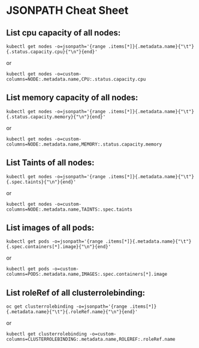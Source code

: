 # JSONPATH Cheat Sheet

## List cpu capacity of all nodes:

```console
kubectl get nodes -o=jsonpath='{range .items[*]}{.metadata.name}{"\t"}{.status.capacity.cpu}{"\n"}{end}'
```

or

```console
kubectl get nodes -o=custom-columns=NODE:.metadata.name,CPU:.status.capacity.cpu
```

## List memory capacity of all nodes:

```console
kubectl get nodes -o=jsonpath='{range .items[*]}{.metadata.name}{"\t"}{.status.capacity.memory}{"\n"}{end}'
```

or

```console
kubectl get nodes -o=custom-columns=NODE:.metadata.name,MEMORY:.status.capacity.memory
```

## List Taints of all nodes:

```console
kubectl get nodes -o=jsonpath='{range .items[*]}{.metadata.name}{"\t"}{.spec.taints}{"\n"}{end}'
```

or

```console
kubectl get nodes -o=custom-columns=NODE:.metadata.name,TAINTS:.spec.taints
```

## List images of all pods:

```console
kubectl get pods -o=jsonpath='{range .items[*]}{.metadata.name}{"\t"}{.spec.containers[*].image}{"\n"}{end}'
```

or

```console
kubectl get pods -o=custom-columns=PODS:.metadata.name,IMAGES:.spec.containers[*].image
```

## List roleRef of all clusterrolebinding:

```console
oc get clusterrolebinding -o=jsonpath='{range .items[*]}{.metadata.name}{"\t"}{.roleRef.name}{"\n"}{end}'
```

or

```console
kubectl get clusterrolebinding -o=custom-columns=CLUSTERROLEBINDING:.metadata.name,ROLEREF:.roleRef.name
```
